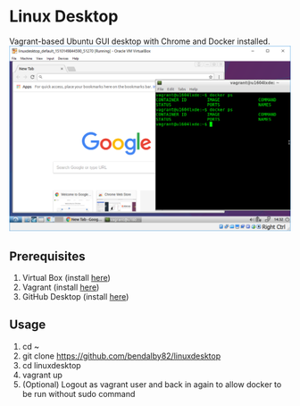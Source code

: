 # Linux Desktop
Vagrant-based Ubuntu GUI desktop with Chrome and Docker installed.  
![Screenshot](https://github.com/bendalby82/linuxdesktop/blob/master/screenshot.png)

## Prerequisites
1. Virtual Box (install [here](https://www.virtualbox.org/wiki/Downloads))
2. Vagrant (install [here](https://www.vagrantup.com/downloads.html))
3. GitHub Desktop (install [here](https://desktop.github.com/))  

## Usage
1. cd ~  
2. git clone https://github.com/bendalby82/linuxdesktop  
3. cd linuxdesktop  
4. vagrant up  
5. (Optional) Logout as vagrant user and back in again to allow docker to be run without sudo command  

